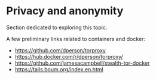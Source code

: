 # Privacy and anonymity

Section dedicated to exploring this topic.

A few preliminary links related to containers and docker:
- https://github.com/dperson/torproxy
- https://hub.docker.com/r/dperson/torproxy/
- https://github.com/jamesacampbell/stealth-tor-docker
- https://tails.boum.org/index.en.html